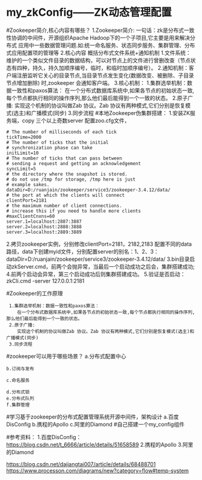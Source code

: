 # my_zkConfig——ZK动态管理配置

#Zookeeper简介,核心内容有哪些？
1.Zookeeper简介:
    一句话：zk是分布式一致性协调的中间件，开源组织Apache Hadoop下的一个子项目,它主要是用来解决分布式
应用中一些数据管理问题.如:统一命名服务、状态同步服务、集群管理、分布式应用配置项的管理等
2.核心内容
    概括分布式文件系统+通知机制
    1.文件系统：维护的一个类似文件目录的数据结构，可以对节点上的文件进行曾删改查（节点状态有四种，持久，持久加顺序编号，临时，和临时加顺序编号）。
    2.通知机制：客户端注册监听它关心的目录节点,当目录节点发生变化(数据改变、被删除、子目录节点增加删除)
    时,zookeeper 会通知客户端。
3.核心机制：
    1.集群选举机制：数据一致性和paxos算法：
    在一个分布式数据库系统中,如果各节点的初始状态一致,每个节点都执行相同的操作序列,那么他们最后能得到一个一致的状态。
    2.原子广播:
    实现这个机制的协议叫做Zab 协议。Zab 协议有两种模式,它们分别是恢复模式(选主)和广播模式(同步)
    3.同步流程
#本地Zookeeper伪集群搭建：
1.安装ZK服务端，copy 三个以上奇数server 配置zoo.cfg文件，
```
# The number of milliseconds of each tick
tickTime=2000
# The number of ticks that the initial
# synchronization phase can take
initLimit=10
# The number of ticks that can pass between
# sending a request and getting an acknowledgement
syncLimit=5
# the directory where the snapshot is stored.
# do not use /tmp for storage, /tmp here is just
# example sakes.
dataDir=D:/ruanjain/zookeeper/service3/zookeeper-3.4.12/data/
# the port at which the clients will connect
clientPort=2181
# the maximum number of client connections.
# increase this if you need to handle more clients
#maxClientCnxns=60
server.1=localhost:2887:3887
server.2=localhost:2888:3888
server.3=localhost:2889:3889
```

2.拷贝zookeeper实例，分别修改clientPort=2181，2182,2183
    配置不同的data路径，data下创建myid文件，分别配置server的别名：1、2、3：
    dataDir=D:/ruanjain/zookeeper/service3/zookeeper-3.4.12/data/
3.bin目录启动zkServer.cmd，前两个会抛异常，当最后一个启动成功之后会，集群搭建成功;
4.前两个启动会异常，第三个启动成功后则集群搭建成功。
5.验证是否启动：zkCli.cmd -server 127.0.0.1:2181

#Zookeeper的工作原理

     1.集群选举机制：数据一致性和paxos算法：
        在一个分布式数据库系统中,如果各节点的初始状态一致,每个节点都执行相同的操作序列,那么他们最后能得到一个一致的状态。
     2.原子广播:
        实现这个机制的协议叫做Zab 协议。Zab 协议有两种模式,它们分别是恢复模式(选主)和广播模式(同步)
     3.同步流程

#zookeeper可以用于哪些场景？
    a.分布式配置中心

    b.订阅与发布

    c.命名服务

    d.分布式锁
    e.分布式队列
    f.集群管理
#学习基于zookeeper的分布式配置管理系统开源中间件，架构设计
    a.百度DisConfig
    b.携程的Apollo
    c.阿里的Diamond
#自己搭建一个my_config组件

#参考资料：
1.百度DisConfig：
https://blog.csdn.net/t_6666/article/details/51658589
2.携程的Apollo
3.阿里的Diamond


https://blog.csdn.net/dajiangtai007/article/details/68488701
https://www.processon.com/diagrams/new?category=flow#temp-system
